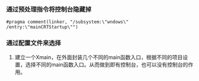 ### 通过预处理指令将控制台隐藏掉
```
#pragma comment(linker, "/subsystem:\"wndows\" /entry:\"mainCRTStartup\"")
```

### 通过配置文件来选择
1. 建立一个Xmain，在外面封装几个不同的main函数入口，根据不同的项目设置，选择不同的main函数入口。从而做到即有控制台，也可以没有控制台的作用。